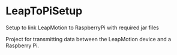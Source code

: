 # LeapToPiSetup
Setup to link LeapMotion to RaspberryPi with required jar files

Project for transmitting data between the LeapMotion device and a Raspberry Pi. 
